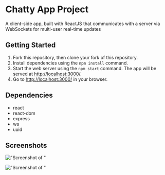 # Chatty App Project

A client-side app, built with ReactJS that communicates with a server via WebSockets for multi-user real-time updates

## Getting Started

1. Fork this repository, then clone your fork of this repository.
2. Install dependencies using the `npm install` command.
3. Start the web server using the `npm start` command. The app will be served at <http://localhost:3000/>.
4. Go to <http://localhost:3000/> in your browser.

## Dependencies

- react
- react-dom
- express
- ws
- uuid

## Screenshots

!["Screenshot of "]()

!["Screenshot of "]()

